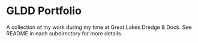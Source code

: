 # GLDD Portfolio

A collection of my work during my time at Great Lakes Dredge & Dock. See README in each subdirectory for more details.
